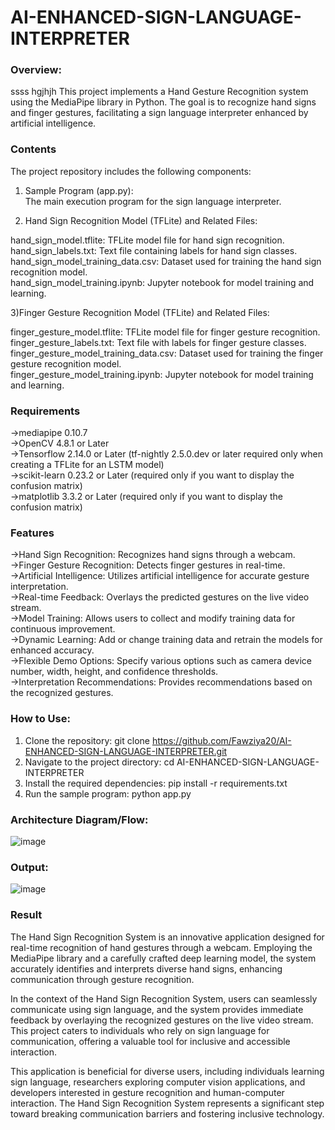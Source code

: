 # AI-ENHANCED-SIGN-LANGUAGE-INTERPRETER

### Overview:
ssss hgjhjh
This project implements a Hand Gesture Recognition system using the MediaPipe library in Python. The goal is to recognize hand signs and finger gestures, facilitating a sign language interpreter enhanced by artificial intelligence.

### Contents
The project repository includes the following components:

1) Sample Program (app.py):<br>
The main execution program for the sign language interpreter.<br>

2) Hand Sign Recognition Model (TFLite) and Related Files:<br>

 hand_sign_model.tflite: TFLite model file for hand sign recognition.<br>
 hand_sign_labels.txt: Text file containing labels for hand sign classes.<br>
 hand_sign_model_training_data.csv: Dataset used for training the hand sign recognition model.<br>
 hand_sign_model_training.ipynb: Jupyter notebook for model training and learning.<br>

 3)Finger Gesture Recognition Model (TFLite) and Related Files:

 finger_gesture_model.tflite: TFLite model file for finger gesture recognition.<br>
 finger_gesture_labels.txt: Text file with labels for finger gesture classes.<br>
 finger_gesture_model_training_data.csv: Dataset used for training the finger gesture recognition model.<br>
 finger_gesture_model_training.ipynb: Jupyter notebook for model training and learning.<br>

### Requirements
->mediapipe 0.10.7<br>
->OpenCV 4.8.1 or Later<br>
->Tensorflow 2.14.0 or Later (tf-nightly 2.5.0.dev or later required only when creating a TFLite for an LSTM model)<br>
->scikit-learn 0.23.2 or Later (required only if you want to display the confusion matrix)<br>
->matplotlib 3.3.2 or Later (required only if you want to display the confusion matrix)<br>

### Features
->Hand Sign Recognition: Recognizes hand signs through a webcam.<br>
->Finger Gesture Recognition: Detects finger gestures in real-time.<br>
->Artificial Intelligence: Utilizes artificial intelligence for accurate gesture interpretation.<br>
->Real-time Feedback: Overlays the predicted gestures on the live video stream.<br>
->Model Training: Allows users to collect and modify training data for continuous improvement.<br>
->Dynamic Learning: Add or change training data and retrain the models for enhanced accuracy.<br>
->Flexible Demo Options: Specify various options such as camera device number, width, height, and confidence thresholds.<br>
->Interpretation Recommendations: Provides recommendations based on the recognized gestures.<br>

### How to Use:
1) Clone the repository: git clone https://github.com/Fawziya20/AI-ENHANCED-SIGN-LANGUAGE-INTERPRETER.git<br>
2) Navigate to the project directory: cd AI-ENHANCED-SIGN-LANGUAGE-INTERPRETER<br>
3) Install the required dependencies: pip install -r requirements.txt<br>
4) Run the sample program: python app.py<br>

### Architecture Diagram/Flow:
![image](https://github.com/Fawziya20/AI-ENHANCED-SIGN-LANGUAGE-INTERPRETER/assets/75235022/8cd6f8d2-66c7-4bea-bda9-567714dd83f5)


### Output:
![image](https://github.com/Fawziya20/AI-ENHANCED-SIGN-LANGUAGE-INTERPRETER/assets/75235022/107c9d21-b8f8-4850-a93f-7a21b74b269d)


### Result
The Hand Sign Recognition System is an innovative application designed for real-time recognition of hand gestures through a webcam. Employing the MediaPipe library and a carefully crafted deep learning model, the system accurately identifies and interprets diverse hand signs, enhancing communication through gesture recognition.<br>

In the context of the Hand Sign Recognition System, users can seamlessly communicate using sign language, and the system provides immediate feedback by overlaying the recognized gestures on the live video stream. This project caters to individuals who rely on sign language for communication, offering a valuable tool for inclusive and accessible interaction.<br>

This application is beneficial for diverse users, including individuals learning sign language, researchers exploring computer vision applications, and developers interested in gesture recognition and human-computer interaction. The Hand Sign Recognition System represents a significant step toward breaking communication barriers and fostering inclusive technology.<br>
